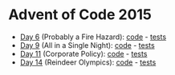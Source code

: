 # Advent of Code 2015

- [Day 6](https://adventofcode.com/2015/day/6) (Probably a Fire Hazard): [code](day06/Day6.kt) - [tests](../../../test/kotlin/aoc2015/day06/Day6KtTest.kt)
- [Day 9](https://adventofcode.com/2015/day/9) (All in a Single Night): [code](day09/Day9.kt) - [tests](../../../test/kotlin/aoc2015/day09/Day9KtTest.kt)
- [Day 11](https://adventofcode.com/2015/day/11) (Corporate Policy): [code](day11/Day11.kt) - [tests](../../../test/kotlin/aoc2015/day11/Day11KtTest.kt)
- [Day 14](https://adventofcode.com/2015/day/14) (Reindeer Olympics): [code](day14/Day14.kt) - [tests](../../../test/kotlin/aoc2015/day14/Day14KtTest.kt)
